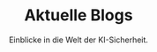 ---
title: "Aktuelle Blogs"
subtitle: "Einblicke in die Welt der KI-Sicherheit."
layout: "solution-list"
hero:
  background-image: "/solution/dapi/hero.png"
  section-title: "Lösungen"
  title: "Drei Produkte. Eine Mission:"
  title2: "Sichere, vertrauenswürdige KI"
  subtitle: "Unsere Platform bietet modulare Lösungen für die Absicherung von LLMs, Chatbots & biometrischen KI-Systemen."
  solutions:
    - item:
        name: "Smart Fingerprint" 
        link: ""
        image: "/images/illustrations/icons/fingerprint.svg"
    - item:
        name: "Smart Dragon"
        link: ""
        image: "/images/illustrations/icons/smart-dragon.svg"
    - item:
        name: "Defence API"
        link: ""
        image: "/images/illustrations/icons/llm-security.svg"
  ctas:
    - label: "Jetzt Beratung buchen"
      href: "/#"
      class: "primary-btn"
    - label: "Plattform testen"
      href: "/#"
      class: "secondary-btn"
solutionDetails:
    - name: "Smart Fingerprint"
      title: "Kontinuierliche Authentifizierung"
      description: "ML-basierte Erkennung von Fingerabdruck & Verhalten – ohne Speicherung sensibler Templates. DSGVO-konform und fälschungssicher."
      image: "/images/illustrations/icons/fingerprint.svg"
      background: "/solution/product_background_1.png"
      cta-text: "Smart Fingerprint entdecken"
      cta-link: "/#"
    - name: "Smart Dragon"
      title: "Sicherer Unternehmens-Chatbot"
      description: "LLM-Chatbot mit Zugriffskontrolle, Kontextabschottung und Logging. Entwickelt für sensible Daten und geschützte Umgebungen."
      image: "/images/illustrations/icons/smart-dragon.svg"
      background: "/solution/product_background_2.png"
      cta-text: "Smart Dragen entdecken"
      cta-link: "/#"
    - name: "LLM Security Platform"
      title: "Schützen Sie Ihre KI-Infrastruktur"
      description: "Plattform für Analyse, Härtung & Auditierung von Large Language Models, Agenten & APIs – inkl. Prompt Injection Detection und Red Teaming."
      image: "/images/illustrations/icons/llm-security.svg"
      background: "/solution/product_background_1.png"
      cta-text: "LLM Security Platform entdecken"
      cta-link: "/#"
---